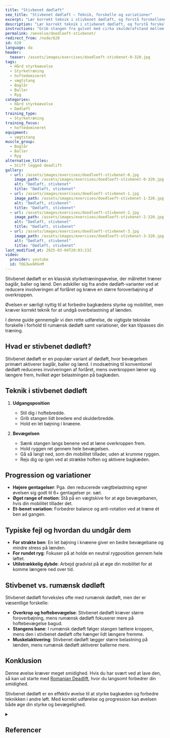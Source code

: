 ```yaml
---
title: "Stivbenet dødløft"
seo_title: "Stivbenet dødløft – Teknik, forskelle og variationer"
excerpt: "Lær korrekt teknik i stivbenet dødløft, og forstå forskellene på rumænsk dødløft. Få tips til progression, variationer og typiske fejl, så du kan optimere din træning."
description: "Lær korrekt teknik i stivbenet dødløft, og forstå forskellene på rumænsk dødløft. Få tips til progression, variationer og typiske fejl, så du kan optimere din træning."
instructions: "Grib stangen fra gulvet med cirka skulderafstand mellem hænderne. Stå med benene i skulderbredde. Med så strakte ben som muligt, hæver du stangen, mens du sørger for at ryggen er ret. Sæt vægten på jorden langsomt og stadig med så strakte ben som muligt."
permalink: /oevelse/doedloeft-stivbenet/
redirect_from: /node/620
id: 620
language: da
header:
  teaser: /assets/images/exercises/doedloeft-stivbenet-0-320.jpg
tags:
  - Hård styrkeøvelse
  - Styrketræning
  - hoftedomineret
  - vægtstang
  - Baglår
  - Baller
  - Ryg
categories:
  - Hård styrkeøvelse
  - Dødløft
training_type:
  - Styrketræning
training_focus:
  - hoftedomineret
equipment:
  - vægtstang
muscle_group:
  - Baglår
  - Baller
  - Ryg
alternative_titles:
  - Stiff legged deadlift
gallery:
  - url: /assets/images/exercises/doedloeft-stivbenet-0.jpg
    image_path: /assets/images/exercises/doedloeft-stivbenet-0-320.jpg
    alt: "Dødløft, stivbenet"
    title: "Dødløft, stivbenet"
  - url: /assets/images/exercises/doedloeft-stivbenet-1.jpg
    image_path: /assets/images/exercises/doedloeft-stivbenet-1-320.jpg
    alt: "Dødløft, stivbenet"
    title: "Dødløft, stivbenet"
  - url: /assets/images/exercises/doedloeft-stivbenet-2.jpg
    image_path: /assets/images/exercises/doedloeft-stivbenet-2-320.jpg
    alt: "Dødløft, stivbenet"
    title: "Dødløft, stivbenet"
  - url: /assets/images/exercises/doedloeft-stivbenet-3.jpg
    image_path: /assets/images/exercises/doedloeft-stivbenet-3-320.jpg
    alt: "Dødløft, stivbenet"
    title: "Dødløft, stivbenet"
last_modified_at: 2025-03-04T20:03:23Z
video:
  provider: youtube
  id: TQG3wx6RGnM
---
```


Stivbenet dødløft er en klassisk styrketræningsøvelse, der målrettet træner baglår, baller og lænd. Den adskiller sig fra andre dødløft-varianter ved at reducere involveringen af forlåret og kræve en større foroverbøjning af overkroppen.

Øvelsen er særligt nyttig til at forbedre bagkædens styrke og mobilitet, men kræver korrekt teknik for at undgå overbelastning af lænden.

I denne guide gennemgår vi den rette udførelse, de vigtigste tekniske forskelle i forhold til rumænsk dødløft samt variationer, der kan tilpasses din træning.

## Hvad er stivbenet dødløft?  

Stivbenet dødløft er en populær variant af dødløft, hvor bevægelsen primært aktiverer baglår, baller og lænd. I modsætning til konventionel dødløft reduceres involveringen af forlåret, mens overkroppen læner sig længere frem, hvilket øger belastningen på bagkæden.  

## Teknik i stivbenet dødløft  

1. **Udgangsposition**  
   - Stil dig i hoftebredde.  
   - Grib stangen lidt bredere end skulderbredde.  
   - Hold en let bøjning i knæene.  

2. **Bevægelsen**  
   - Sænk stangen langs benene ved at læne overkroppen frem.  
   - Hold ryggen ret gennem hele bevægelsen.  
   - Gå så langt ned, som din mobilitet tillader, uden at krumme ryggen.  
   - Rejs dig op igen ved at strække hoften og aktivere bagkæden.  

## Progression og variationer  

- **Højere gentagelser**: Pga. den reducerede vægtbelastning egner øvelsen sig godt til 6+ gentagelser pr. sæt.  
- **Øget range of motion**: Stå på en vægtskive for at øge bevægebanen, hvis din mobilitet tillader det.  
- **Et-benet variation**: Forbedrer balance og anti-rotation ved at træne ét ben ad gangen.  

## Typiske fejl og hvordan du undgår dem  

- **For strakte ben**: En let bøjning i knæene giver en bedre bevægebane og mindre stress på lænden.  
- **For rundet ryg**: Fokuser på at holde en neutral rygposition gennem hele løftet.  
- **Utilstrækkelig dybde**: Arbejd gradvist på at øge din mobilitet for at komme længere ned over tid.  

## Stivbenet vs. rumænsk dødløft  

Stivbenet dødløft forveksles ofte med rumænsk dødløft, men der er væsentlige forskelle:  

- **Overkrop og hoftebevægelse**: Stivbenet dødløft kræver større foroverbøjning, mens rumænsk dødløft fokuserer mere på hoftebevægelse bagud.  
- **Stangens bane**: I rumænsk dødløft følger stangen tættere kroppen, mens den i stivbenet dødløft ofte hænger lidt længere fremme.  
- **Muskelaktivering**: Stivbenet dødløft lægger større belastning på lænden, mens rumænsk dødløft aktiverer ballerne mere.  

## Konklusion  

Denne øvelse kræver meget smidighed. Hvis du har svært ved at lave den, så kan ud starte med [Romanian Deadlift](/oevelse/romanian-deadlift/), hvor du langsomt forbedrer din smidighed.

Stivbenet dødløft er en effektiv øvelse til at styrke bagkæden og forbedre teknikken i andre løft. Med korrekt udførelse og progression kan øvelsen både øge din styrke og bevægelighed.  

<details markdown="1" class="references">
  <summary><h2 id="references">Referencer</h2></summary>

- Coratella, G., et al. (2022). *An Electromyographic Analysis of Romanian, Step-Romanian, and Stiff-Leg Deadlift: Implication for Resistance Training.*  
- Kawama, R., et al. (2021). *Effect of Hip Joint Position on Electromyographic Activity of the Individual Hamstring Muscles During Stiff-Leg Deadlift.*  
</details>
